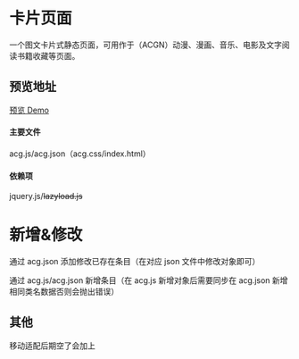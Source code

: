 # 卡片页面
一个图文卡片式静态页面，可用作于（ACGN）动漫、漫画、音乐、电影及文字阅读书籍收藏等页面。
## 预览地址
[预览 Demo](https://app.2broear.com/acg/)
#### 主要文件
acg.js/acg.json（acg.css/index.html）
#### 依赖项
jquery.js/~~lazyload.js~~

# 新增&修改
通过 acg.json 添加修改已存在条目（在对应 json 文件中修改对象即可）

通过 acg.js/acg.json 新增条目（在 acg.js 新增对象后需要同步在 acg.json 新增相同类名数据否则会抛出错误）

## 其他
移动适配后期空了会加上
